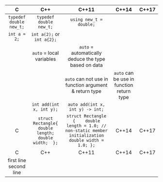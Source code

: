 
| C | C++ | C++11 | C++14 | C++17 |
| :---: | :---: | :---: | :---: | :---: |
| `typedef double new_t;`  |   `typedef double new_t;`   | `using new_t = double;`    | | |
| `int a = 2;`| `int a(2);` or `int a{2};` ||||
||`auto` = local variables|`auto` = automatically deduce the type based on data|||
|||`auto` can not use in function argument & return type|`auto` can be use in function return type||
|  | `int add(int x, int y);` | `auto add(int x, int y) -> int;` | | |
| C | ```struct Rectangle{  double length;  double width;  };``` | ```struct Rectangle { 	double length = 1.0; // non-static member initialization  	double width = 1.0; };``` | C++14 | C++17 |
| C | C++ | C++11 | C++14 | C++17 |
| first line <br> second line|||||
